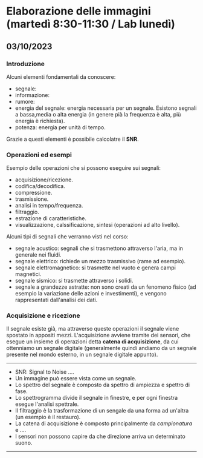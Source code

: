 # Elaborazione delle immagini (martedì 8:30-11:30 / Lab lunedì)
## 03/10/2023
### Introduzione
Alcuni elementi fondamentali da conoscere:
- segnale:
- informazione:
- rumore: 
- energia del segnale: energia necessaria per un segnale. Esistono segnali a bassa,media o alta energia (in genere pià la frequenza è alta, più energia è richiesta).
- potenza: energia per unità di tempo.

Grazie a questi elementi è possibile calcolatre il __SNR__.
### Operazioni ed esempi
Esempio delle operazioni che si possono eseguire sui segnali:
- acquisizione/ricezione.
- codifica/decodifica.
- compressione.
- trasmissione.
- analisi in tempo/frequenza.
- filtraggio.
- estrazione di caratteristiche.
- visualizzazione, calssificazione, sintesi (operazioni ad alto livello).

Alcuni tipi di segnali che verranno visti nel corso:
- segnale acustico: segnali che si trasmettono attraverso l'aria, ma in generale nei fluidi.
- segnale elettrico: richiede un mezzo trasmissivo (rame ad esempio).
- segnale elettromagnetico: si trasmette nel vuoto e genera campi magnetici.
- segnale sismico: si trasmette attraverso i solidi.
- segnale a grandezze astratte: non sono creati da un fenomeno fisico (ad esempio la variazione delle azioni e investimenti), e vengono rappresentati dall'analisi dei dati.
### Acquisizione e ricezione
Il segnale esiste già, ma attraverso queste operazioni il segnale viene spostato in appositi mezzi. L'acquisizione avviene tramite dei sensori, che esegue un insieme di operazioni detta __catena di acquisizione__, da cui ottenniamo un segnale digitale (generalmente quindi andiamo da un segnale presente nel mondo esterno, in un segnale digitale appunto). 

***
- SNR: Signal to Noise ....
- Un immagine può essere vista come un segnale. 
- Lo spettro del segnale è composto da spettro di ampiezza e spettro di fase.
- Lo spettrogramma divide il segnale in finestre, e per ogni finestra esegue l'analisi spettrale.
- Il filtraggio è la trasformazione di un sengale da una forma ad un'altra (un esempio è il restauro).
- La catena di acquisizione è composto principalmente da _campionatura_ e ....
- I sensori non possono capire da che direzione arriva un determinato suono.
***
